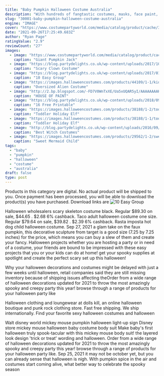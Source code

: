 ```yaml
---
title: "Baby Pumpkin Halloween Costume Australia"
description: "With hundreds of fangtastic costumes, masks, face paint, pet costumes and more we've got everything you need to make your most bootiful look yet. We know ghouls just wanna have fun so to help with your party planning, we're stocking new zealand's largest range of frightfully good halloween"
slug: "30001-baby-pumpkin-halloween-costume-australia"
engine: "IMAGE"
cover: "https://www.costumepartyworld.com/media/catalog/product/cache/36/image/650x/040ec09b1e35df139433887a97daa66f/5/1/51206.jpg"
date: "2021-09-26T17:25:49.683Z"
author: "Ryan Page"
ratingValue: "2.9"
reviewCount: "27"
images:
  - image: "https://www.costumepartyworld.com/media/catalog/product/cache/36/image/650x/040ec09b1e35df139433887a97daa66f/5/1/51206.jpg"
    caption: "Giant Pumpkin Jack"
  - image: "https://blog.partydelights.co.uk/wp-content/uploads/2017/10/Scary-Clown-Costume-Ideas-for-Halloween-1050x700.jpg"
    caption: "Scary Clown Costume"
  - image: "https://blog.partydelights.co.uk/wp-content/uploads/2017/01/Easy-Group-Costume-Ideas-1050x700.jpg"
    caption: "10 Easy Group"
  - image: "https://images.halloweencostumes.com/products/44109/1-1/kids-oversized-alien-costume.jpg"
    caption: "Oversized Alien Costume"
  - image: "http://2.bp.blogspot.com/-FD7V0WnTxXE/Ua5xUQAR5yI/AAAAAAAAKs4/AYnOK3pdV10/s1600/27df555d19a8d17b861bed4f057f8cf7.jpg"
    caption: "HOUSE OF PAINT"
  - image: "https://blog.partydelights.co.uk/wp-content/uploads/2018/09/pumpkin-stencils-1050x700.jpg"
    caption: "16 Free Printable"
  - image: "https://images.halloweencostumes.com/products/38188/1-2/toddler-holiday-elf-costume.jpg"
    caption: "Toddler Holiday Elf"
  - image: "https://images.halloweencostumes.com/products/38188/1-1/toddler-holiday-elf-costume.jpg"
    caption: "Toddler Holiday Elf"
  - image: "http://blog.partydelights.co.uk/wp-content/uploads/2016/09/Best-Witch-Costumes-for-Halloween-2016-1050x700.jpg"
    caption: "Best Witch Costumes"
  - image: "https://images.halloweencostumes.com/products/29562/1-2/sweet-mermaid-child-costume.jpg"
    caption: "Sweet Mermaid Child"
tags:
  - "baby"
  - "pumpkin"
  - "halloween"
  - "costume"
  - "australia"
draft: false
type: post
---
```


Products in this category are digital. No actual product will be shipped to you. Once payment has been processed, you will be able to download the product(s) you have purchased. Download links are
![10 Easy Group](https://blog.partydelights.co.uk/wp-content/uploads/2017/01/Easy-Group-Costume-Ideas-1050x700.jpg "10 Easy Group")

Halloween wholesalers scary skeleton costume black. Regular $89.30 on sale, $44.65 . $2.68  6% cashback. Taco adult halloween costume one size. Regular $79.64 on sale, $39.82 . $2.39  6% cashback. Rasta imposta hot dog child halloween costume. Sep 27, 2021 a glam take on the faux pumpkin, this decorative sculpture from target is a good size (7.25 by 7.25 inches) for the price, which means you can buy a slew of them and create your fancy. Halloween projects whether you are hosting a party or in need of a costume, your friends are bound to be impressed with these easy projects that you or your kids can do at home! get your spooky supplies at spotlight and create the perfect scary set up this halloween!
<!--inArticleAds-->

<!--galleryOne-->

Why your halloween decorations and costumes might be delayed with just a few weeks until halloween, retail companies said they are still missing inventory because of shipping issues affecting theOrder from a wide range of halloween decorations updated for 2021 to throw the most amazingly spooky and creepy party this year! browse through a range of products for your halloween party like
<!--inArticleAds-->

<!--galleryTwo-->

Halloween clothing and loungewear at dolls kill, an online halloween boutique and punk rock clothing store. Fast free shipping. We ship internationally. Find your favorite sexy halloween costumes and halloween
<!--galleryThree-->

Walt disney world mickey mouse pumpkin halloween light-up sign  Disney store mickey mouse halloween baby costume body suit Make baby's first halloween truly spook-tacular with this mickey mouse body suit! the layered look design 'trick or treat' wording and halloween. Order from a wide range of halloween decorations updated for 2021 to throw the most amazingly spooky and creepy party this year! browse through a range of products for your halloween party like. Sep 25, 2021 it may not be october yet, but you can already sense that halloween is nigh. With pumpkin spice in the air and costumes start coming alive, what better way to celebrate the spooky season